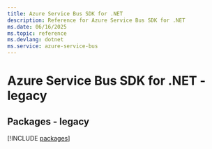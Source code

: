 ```yaml
---
title: Azure Service Bus SDK for .NET
description: Reference for Azure Service Bus SDK for .NET
ms.date: 06/16/2025
ms.topic: reference
ms.devlang: dotnet
ms.service: azure-service-bus
---
```

# Azure Service Bus SDK for .NET - legacy
## Packages - legacy
[!INCLUDE [packages](service-bus-index.md)]